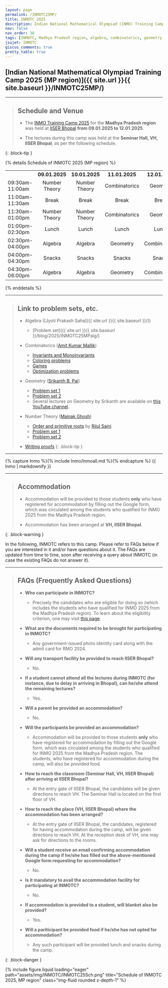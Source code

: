 ```yaml
---
layout: page
permalink: /INMOTC25MP/
title: INMOTC 2025
description: Indian National Mathematical Olympiad (INMO) Training Camp 2025, Madhya Pradesh region. Problem set, Solutions, Questions, Answers, Hints, Walkthroughs, Discussions.
nav: false
nav_order: 38
tags: [INMOTC, Madhya Pradesh region, algebra, combinatorics, geometry, number theory, Pre-RMO, IOQM, RMO, INMO, Math, Olympiad, Math Olympiad, Mathematics Olympiad, Notes, Handouts, Lecture Notes, Problem set, Questions, Answers, Problems, Solutions, Discussions, pdf]
jsujet: INMOTC
giscus_comments: true
pretty_table: true
---
```


## [Indian National Mathematical Olympiad Training Camp 2025 (MP region)]({{ site.url }}{{ site.baseurl }}/INMOTC25MP/)

---

> ## Schedule and Venue
>
> - The [INMO Training Camp 2025](https://olympiads.hbcse.tifr.res.in/rmo-2024-results/) for the **Madhya Pradesh region** was held at [IISER Bhopal](https://www.iiserb.ac.in/) **from 09.01.2025 to 12.01.2025**.
>
>
> - The lectures during this camp was held at the **Seminar Hall, VH, IISER Bhopal**, as per the following schedule.
>
{: .block-tip }

{% details Schedule of INMOTC 2025 (MP region) %}

|               |               |               |               |               |
| :----------- | :------------: | :------------: | :------------: | :------------: |
|  | **09.01.2025** | **10.01.2025** | **11.01.2025** | **12.01.2025** |
|09:30am-11:00am  | Number Theory | Number Theory | Combinatorics | Geometry |
|11:00am-11:30am  | Break | Break | Break | Break |
|11:30am-01:00pm | Number Theory | Number Theory | Combinatorics | Geometry |
|01:00pm-02:30pm  | Lunch | Lunch | Lunch | Lunch |
|02:30pm-04:00pm | Algebra | Algebra | Geometry | Combinatorics |
|04:00pm-04:30pm  | Snacks | Snacks | Snacks | Snacks |
|04:30pm-06:00pm | Algebra | Algebra | Geometry | Combinatorics |

{% enddetails %}

---

> ## Link to problem sets, etc.
>
> - Algebra ([Jyoti Prakash Saha]({{ site.url }}{{ site.baseurl }}/))
>   - [Problem set]({{ site.url }}{{ site.baseurl }}/blog/2025/INMOTC25MPalg/)
>
> - Combinatorics ([Amit Kumar Mallik](http://www.imo-official.org/participant_r.aspx?id=28281))
>   - [Invariants and Monoinvariants](../assets/pdf/INMOTC/INMOTC25MPcombInv.pdf)
>   - [Coloring problems](../assets/pdf/INMOTC/INMOTC25MPcombColor.pdf)
>   - [Games](../assets/pdf/INMOTC/INMOTC25MPcombGames.pdf)
>   - [Optimization problems](../assets/pdf/INMOTC/INMOTC25MPcombOpti.pdf)
>
> - Geometry ([Srikanth B. Pai](https://srikanthbpai.github.io/))
>   - [Problem set 1](../assets/pdf/INMOTC/INMOTC25MPgeo1.pdf)
>   - [Problem set 2](../assets/pdf/INMOTC/INMOTC25MPgeo2.pdf)
>   - Several lectures on Geometry by Srikanth are available on [this YouTube channel](https://www.youtube.com/channel/UCte6PsCjmIJXqVOgSEmO_vg?app=desktop).
>
> - Number Theory ([Mainak Ghosh](https://sites.google.com/view/mainak-ghosh-math/))
>   - [Order and primitive roots](../assets/pdf/INMOTC/INMOTC25MPntPrimRoot.pdf) by [Rijul Saini](https://www.imo-official.org/participant_r.aspx?id=21714)
>   - [Problem set 1](../assets/pdf/INMOTC/INMOTC25MPntPset1.pdf)
>   - [Problem set 2](../assets/pdf/INMOTC/INMOTC25MPntPset2.pdf)
>
> - [Writing proofs](../assets/pdf/INMOTC/INMOTC25MPWriting.pdf)
{: .block-tip }

---

{% capture lnmo %}{% include lnmo/lnmoall.md %}{% endcapture %}
{{ lnmo | markdownify }}

---

> ## Accommodation
>
> - Accommodation will be provided to those students **only** who have registered for accommodation by filling out the Google form, which was circulated among the students who qualified for INMO 2025 from the Madhya Pradesh region.
>
>
> - Accommodation has been arranged at **VH, IISER Bhopal**.
>
{: .block-warning }

In the following, INMOTC refers to this camp. Please refer to FAQs below if you are interested in it and/or have questions about it. The FAQs are updated from time to time, soon after receiving a query about INMOTC (in case the existing FAQs do not answer it).

---

<!--Here is [the schedule of the camp](../assets/pdf/INMOTC/INMOTC25Sch.pdf).

<iframe src="{{ site.baseurl }}/assets/pdf/INMOTC/INMOTC25Sch.pdf" width="100%" height="500" frameborder="no" border="0" marginwidth="0" marginheight="0"></iframe>
-->

> ## FAQs (Frequently Asked Questions)
>
> - **Who can participate in INMOTC?**
>   - Precisely the candidates who are eligible for doing so (which includes the students who have qualified for INMO 2025 from the Madhya Pradesh region). To learn about the eligibility criterion, one may visit [this page](https://olympiads.hbcse.tifr.res.in/rmo-2024-results/).
>
>
> - **What are the documents required to be brought for participating in INMOTC?**
>   - Any government-issued photo identity card along with the admit card for RMO 2024.
>
>
> - **Will any transport facility be provided to reach IISER Bhopal?**
>   - No.
>
> - **If a student cannot attend all the lectures during INMOTC (for instance, due to delay in arriving in Bhopal), can he/she attend the remaining lectures?**
>   - Yes.
>
>
> - **Will a parent be provided an accommodation?**
>   - No.
>
>
> - **Will the participants be provided an accommodation?**
>   - Accommodation will be provided to those students **only** who have registered for accommodation by filling out the Google form, which was circulated among the students who qualified for INMO 2025 from the Madhya Pradesh region. The students, who have registered for accommodation during the camp, will also be provided food.
>
>
> - **How to reach the classroom (Seminar Hall, VH, IISER Bhopal) after arriving at IISER Bhopal?**
>   - At the entry gate of IISER Bhopal, the candidates will be given directions to reach VH. The Seminar Hall is located on the first floor of VH.
>
>
> - **How to reach the place (VH, IISER Bhopal) where the accommodation has been arranged?**
>   - At the entry gate of IISER Bhopal, the candidates, registered for having accommodation during the camp, will be given directions to reach VH. At the reception desk of VH, one may ask for directions to the rooms.
>
>
> - **Will a student receive an email confirming accommodation during the camp if he/she has filled out the above-mentioned Google form requesting for accommodation?**
>   - No.
>
>
> - **Is it mandatory to avail the accommodation facility for participating at INMOTC?**
>   - No.
>
> - **If accommodation is provided to a student, will blanket also be provided?**
>   - Yes.
>
>
> - **Will a pariticipant be provided food if he/she has not opted for accommodation?**
>   - Any such participant will be provided lunch and snacks during the camp.
>
{: .block-danger }

<div class="row mt-3">
    <div class="col-sm mt-3 mt-md-0">
        {% include figure.liquid loading="eager" path="assets/img/INMOTC/INMOTC25Sch.png" title="Schedule of INMOTC 2025, MP region" class="img-fluid rounded z-depth-1" %}
    </div>
</div>
